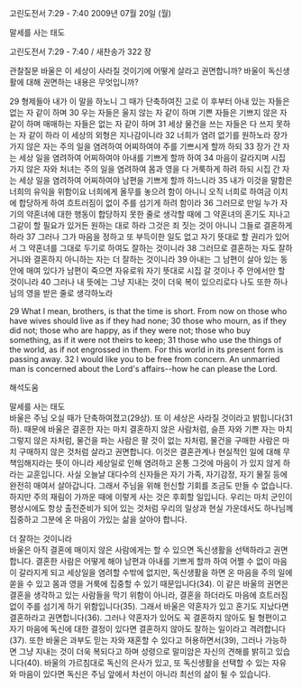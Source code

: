 고린도전서 7:29 - 7:40 
2009년 07월 20일 (월)

말세를 사는 태도



고린도전서 7:29 - 7:40 / 새찬송가 322 장


관찰질문
바울은 이 세상이 사라질 것이기에 어떻게 살라고 권면합니까?
바울이 독신생활에 대해 권면하는 내용은 무엇입니까?

29 형제들아 내가 이 말을 하노니 그 때가 단축하여진 고로 이 후부터 아내 있는 자들은 없는 자 같이 하며 
30 우는 자들은 울지 않는 자 같이 하며 기쁜 자들은 기쁘지 않은 자 같이 하며 매매하는 자들은 없는 자 같이 하며 31 세상 물건을 쓰는 자들은 다 쓰지 못하는 자 같이 하라 이 세상의 외형은 지나감이니라 32 너희가 염려 없기를 원하노라 장가 가지 않은 자는 주의 일을 염려하여 어찌하여야 주를 기쁘시게 할까 하되 33 장가 간 자는 세상 일을 염려하여 어찌하여야 아내를 기쁘게 할까 하여 34 마음이 갈라지며 시집 가지 않은 자와 처녀는 주의 일을 염려하여 몸과 영을 다 거룩하게 하려 하되 시집 간 자는 세상 일을 염려하여 어찌하여야 남편을 기쁘게 할까 하느니라 35 내가 이것을 말함은 너희의 유익을 위함이요 너희에게 올무를 놓으려 함이 아니니 오직 너희로 하여금 이치에 합당하게 하여 흐트러짐이 없이 주를 섬기게 하려 함이라 36 그러므로 만일 누가 자기의 약혼녀에 대한 행동이 합당하지 못한 줄로 생각할 때에 그 약혼녀의 혼기도 지나고 그같이 할 필요가 있거든 원하는 대로 하라 그것은 죄 짓는 것이 아니니 그들로 결혼하게 하라 37 그러나 그가 마음을 정하고 또 부득이한 일도 없고 자기 뜻대로 할 권리가 있어서 그 약혼녀를 그대로 두기로 하여도 잘하는 것이니라 38 그러므로 결혼하는 자도 잘하거니와 결혼하지 아니하는 자는 더 잘하는 것이니라 39 아내는 그 남편이 살아 있는 동안에 매여 있다가 남편이 죽으면 자유로워 자기 뜻대로 시집 갈 것이나 주 안에서만 할 것이니라 40 그러나 내 뜻에는 그냥 지내는 것이 더욱 복이 있으리로다 나도 또한 하나님의 영을 받은 줄로 생각하노라 

29 What I mean, brothers, is that the time is short. From now on those who have wives should live as if they had none; 30 those who mourn, as if they did not; those who are happy, as if they were not; those who buy something, as if it were not theirs to keep; 31 those who use the things of the world, as if not engrossed in them. For this world in its present form is passing away. 32 I would like you to be free from concern. An unmarried man is concerned about the Lord's affairs--how he can please the Lord.

해석도움





말세를 사는 태도  
바울은 주님 오실 때가 단축하여졌고(29상). 또 이 세상은 사라질 것이라고 밝힙니다(31하). 때문에 바울은 결혼한 자는 마치 결혼하지 않은 사람처럼, 슬픈 자와 기쁜 자는 마치 그렇지 않은 자처럼, 물건을 파는 사람은 팔 것이 없는 자처럼, 물건을 구매한 사람은 마치 구매하지 않은 것처럼 살라고 권면합니다. 이것은 결혼관계나 현실적인 일에 대해 무책임해지라는 뜻이 아니라 세상일로 인해 염려하고 온통 그것에 마음이 가 있지 않게 하라는 교훈입니다. 사실 오늘날 대다수의 신자들은 자기 가족, 자기감정, 자기 물질 등에 완전히 매여서 살아갑니다. 그래서 주님을 위해 헌신할 기회를 조금도 만들 수 없습니다. 하지만 주의 재림이 가까운 때에 이렇게 사는 것은 후회할 일입니다. 우리는 마치 군인이 평상시에도 항상 출전준비가 되어 있는 것처럼 우리의 일상과 현실 가운데서도 하나님께 집중하고 그분에 온 마음이 가있는 삶을 살아야 합니다.        

더 잘하는 것이니라  
바울은 아직 결혼에 매이지 않은 사람에게는 할 수 있으면 독신생활을 선택하라고 권면합니다. 결혼한 사람은 어떻게 해야 남편과 아내를 기쁘게 할까 하여 어쩔 수 없이 마음이 갈라지게 되고 세상일을 염려할 수밖에 없지만, 독신생활을 하면 온 마음을 주의 일에 쏟을 수 있고 몸과 영을 거룩에 집중할 수 있기 때문입니다(34). 이 같은 바울의 권면은 결혼을 생각하고 있는 사람들을 막기 위함이 아니라, 결혼을 하더라도 마음에 흐트러짐 없이 주를 섬기게 하기 위함입니다(35). 그래서 바울은 약혼자가 있고 혼기도 지났다면 결혼하라고 권면합니다(36). 그러나 약혼자가 있어도 꼭 결혼하지 않아도 될 형편이고 자기 마음에 독신에 대한 결정이 있다면 결혼하지 않아도 잘하는 일이라고 격려합니다(37). 또한 바울은 과부도 믿는 자와 재혼할 수 있다고 허용하면서(39), 그러나 가능하면 그냥 지내는 것이 더욱 복되다고 하며 성령으로 말미암은 자신의 견해를 밝히고 있습니다(40). 바울의 가르침대로 독신의 은사가 있고, 또 독신생활을 선택할 수 있는 자유와 마음이 있다면 독신은 주님 앞에서 차선이 아니라 최선의 삶이 될 수 있습니다.